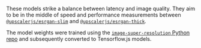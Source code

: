 These models strike a balance between latency and image quality. They aim to be in the middle of speed and performance measurements between [`@upscalerjs/esrgan-slim`](esrgan-slim) and [`@upscalerjs/esrgan-thick`](esrgan-thick).

The model weights were trained using the [`image-super-resolution` Python repo](https://github.com/idealo/image-super-resolution) and subsequently converted to Tensorflow.js models.
